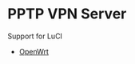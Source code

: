 PPTP VPN Server
===============

Support for LuCI

- [OpenWrt](https://github.com/openwrt/openwrt.git)

